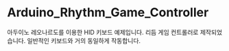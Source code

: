 # Arduino_Rhythm_Game_Controller
아두이노 레오나르도를 이용한 HID 키보드 예제입니다. 리듬 게임 컨트롤러로 제작되었습니다. 일반적인 키보드와 거의 동일하게 작동합니다.
